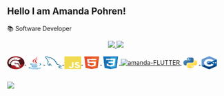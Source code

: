 ## Hello I am Amanda Pohren!

📚 Software Developer

<div align="center">
  <a href="https://github.com/amandapohren">
  <img height="180em" src="https://github-readme-stats.vercel.app/api?username=amandapohren&show_icons=true&theme=dracula&include_all_commits=true&count_private=true"/>
  <img height="180em" src="https://github-readme-stats.vercel.app/api/top-langs/?username=amandapohren&layout=compact&langs_count=7&theme=dracula"/>
</div>
  
  <div style="display: inline_block"><br>
    <img align="center" alt="amanda-Delphi" height="30" width="40" src="https://raw.githubusercontent.com/devicons/devicon/master/icons/delphi/delphi-original.svg">
    <img align="center" alt="amanda-Java" height="30" width="40" src="https://raw.githubusercontent.com/devicons/devicon/master/icons/java/java-original.svg">
    <img align="center" alt="amanda-SQL" height="30" width="40" src="https://raw.githubusercontent.com/devicons/devicon/master/icons/mysql/mysql-original.svg">
    <img align="center" alt="amanda-Js" height="30" width="40" src="https://raw.githubusercontent.com/devicons/devicon/master/icons/javascript/javascript-plain.svg">
    <img align="center" alt="amanda-HTML" height="30" width="40" src="https://raw.githubusercontent.com/devicons/devicon/master/icons/html5/html5-original.svg">
    <img align="center" alt="amanda-CSS" height="30" width="40" src="https://raw.githubusercontent.com/devicons/devicon/master/icons/css3/css3-original.svg">
    <img align="center" alt="amanda-FLUTTER" height="30" width="40" src="https://cdn.jsdelivr.net/gh/devicons/devicon/icons/flutter/flutter-original.svg">
    <img align="center" alt="amanda-Python" height="30" width="40" src="https://raw.githubusercontent.com/devicons/devicon/master/icons/python/python-original.svg">
    <img align="center" alt="amanda-C++" height="30" width="40" src="https://raw.githubusercontent.com/devicons/devicon/master/icons/cplusplus/cplusplus-original.svg">

    
</div>
  
  ##
  
  <div>
   <a href="https://www.linkedin.com/in/amandapohren" target="_blank"><img src="https://img.shields.io/badge/-LinkedIn-%230077B5?style=for-the-badge&logo=linkedin&logoColor=white" target="_blank"></a>
    </div>
    
     
    
    
